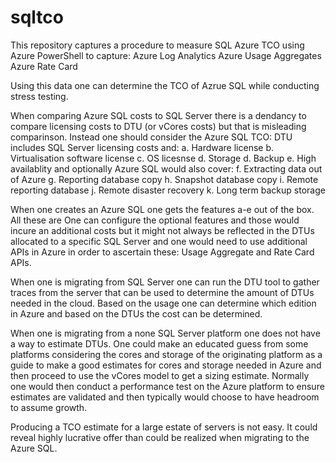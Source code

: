 # sqltco
This repository captures a procedure to measure SQL Azure TCO using Azure PowerShell to capture:
Azure Log Analytics
Azure Usage Aggregates
Azure Rate Card

Using this data one can determine the TCO of Azrue SQL while conducting stress testing.

When comparing Azure SQL costs to SQL Server there is a dendancy to compare licensing costs to DTU (or vCores costs) but that is misleading comparinson.  Instead one should consider the Azure SQL TCO:
DTU includes SQL Server licensing costs and:
a. Hardware license
b. Virtualisation software license
c. OS licesnse
d. Storage
d. Backup
e. High availablity
and optionally Azure SQL would also cover:
f. Extracting data out of Azure
g. Reporting database copy
h. Snapshot database copy
i. Remote reporting database
j. Remote disaster recovery
k. Long term backup storage

When one creates an Azure SQL one gets the features a-e out of the box.  All these are 
One can configure the optional features and those would incure an additional costs but it might not always be reflected in the DTUs allocated to a specific SQL Server and one would need to use additional APIs in Azure in order to ascertain these: Usage Aggregate and Rate Card APIs.

When one is migrating from SQL Server one can run the DTU tool to gather traces from the server that can be used to determine the amount of DTUs needed in the cloud.  Based on the usage one can determine which edition in Azure and based on the DTUs the cost can be determined.

When one is migrating from a none SQL Server platform one does not have a way to estimate DTUs.  One could make an educated guess from some platforms considering the cores and storage of the originating platform as a guide to make a good estimates for cores and storage needed in Azure and then proceed to use the vCores model to get a sizing estimate.  Normally one would then conduct a performance test on the Azure platform to ensure estimates are validated and then typically would choose to have headroom to assume growth.  

Producing a TCO estimate for a large estate of servers is not easy.  It could reveal highly lucrative offer than could be realized when migrating to the Azure SQL.
